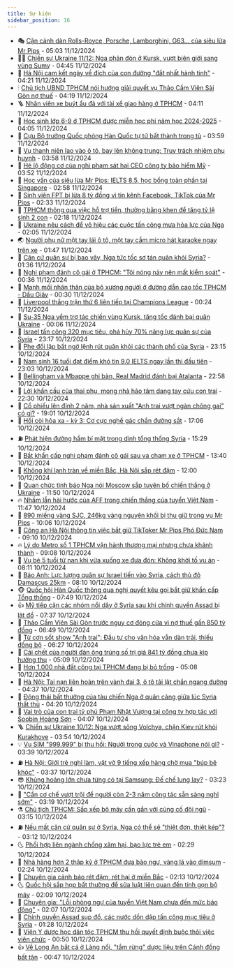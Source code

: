 ```yaml
---
title: Sự kiện
sidebar_position: 16
---
```


<!-- dantri-su-kien:START -->
- 🎭 [Cận cảnh dàn Rolls-Royce, Porsche, Lamborghini, G63... của siêu lừa Mr Pips](https://dantri.com.vn/phap-luat/can-canh-dan-rolls-royce-porsche-lamborghini-g63-cua-sieu-lua-mr-pips-20241211113739700.htm) - 05:03 11/12/2024
- 👨‍🏫 [Chiến sự Ukraine 11/12: Nga phản đòn ở Kursk, vượt biên giới sang vùng Sumy](https://dantri.com.vn/the-gioi/chien-su-ukraine-1112-nga-phan-don-o-kursk-vuot-bien-gioi-sang-vung-sumy-20241211113930201.htm) - 04:45 11/12/2024
- 🌮 [Hà Nội cam kết ngày về đích của con đường &quot;đắt nhất hành tinh&quot;](https://dantri.com.vn/xa-hoi/ha-noi-cam-ket-ngay-ve-dich-cua-con-duong-dat-nhat-hanh-tinh-20241211111145764.htm) - 04:21 11/12/2024
- 🕯 [Chủ tịch UBND TPHCM nói hướng giải quyết vụ Thảo Cầm Viên Sài Gòn nợ thuế](https://dantri.com.vn/xa-hoi/chu-tich-ubnd-tphcm-noi-huong-giai-quyet-vu-thao-cam-vien-sai-gon-no-thue-20241211104437361.htm) - 04:19 11/12/2024
- 🪜 [Nhân viên xe buýt ẩu đả với tài xế giao hàng ở TPHCM](https://dantri.com.vn/xa-hoi/nhan-vien-xe-buyt-au-da-voi-tai-xe-giao-hang-o-tphcm-20241211105534654.htm) - 04:11 11/12/2024
- 🐘 [Học sinh lớp 6-9 ở TPHCM được miễn học phí năm học 2024-2025](https://dantri.com.vn/giao-duc/hoc-sinh-lop-6-9-o-tphcm-duoc-mien-hoc-phi-nam-hoc-2024-2025-20241211105749078.htm) - 04:05 11/12/2024
- 🤔 [Cựu Bộ trưởng Quốc phòng Hàn Quốc tự tử bất thành trong tù](https://dantri.com.vn/the-gioi/cuu-bo-truong-quoc-phong-han-quoc-tu-tu-bat-thanh-trong-tu-20241211105810301.htm) - 03:59 11/12/2024
- 🧠 [Vụ thanh niên lao vào ô tô, bay lên không trung: Truy trách nhiệm phụ huynh](https://dantri.com.vn/phap-luat/vu-thanh-nien-lao-vao-o-to-bay-len-khong-trung-truy-trach-nhiem-phu-huynh-20241211103722907.htm) - 03:58 11/12/2024
- 📝 [Hé lộ động cơ của nghi phạm sát hại CEO công ty bảo hiểm Mỹ](https://dantri.com.vn/the-gioi/he-lo-dong-co-cua-nghi-pham-sat-hai-ceo-cong-ty-bao-hiem-my-20241211100843873.htm) - 03:52 11/12/2024
- 🦏 [Học vấn của siêu lừa Mr Pips: IELTS 8.5, học bổng toàn phần tại Singapore](https://dantri.com.vn/phap-luat/hoc-van-cua-sieu-lua-mr-pips-ielts-85-hoc-bong-toan-phan-tai-singapore-20241211095518522.htm) - 02:58 11/12/2024
- 🥰 [Sinh viên FPT bị lừa 8 tỷ đồng vì tin kênh Facebook, TikTok của Mr Pips](https://dantri.com.vn/phap-luat/sinh-vien-fpt-bi-lua-8-ty-dong-vi-tin-kenh-facebook-tiktok-cua-mr-pips-20241211092509832.htm) - 02:33 11/12/2024
- 🤗 [TPHCM thông qua việc hỗ trợ tiền, thưởng bằng khen để tăng tỷ lệ sinh 2 con](https://dantri.com.vn/xa-hoi/tphcm-thong-qua-viec-ho-tro-tien-thuong-bang-khen-de-tang-ty-le-sinh-2-con-20241211074650718.htm) - 02:18 11/12/2024
- 🌈 [Ukraine nêu cách để vô hiệu các cuộc tấn công mưa hỏa lực của Nga](https://dantri.com.vn/the-gioi/ukraine-neu-cach-de-vo-hieu-cac-cuoc-tan-cong-mua-hoa-luc-cua-nga-20241211083739621.htm) - 02:05 11/12/2024
- 🌏 [Người phụ nữ một tay lái ô tô, một tay cầm micro hát karaoke ngay trên xe](https://dantri.com.vn/o-to-xe-may/nguoi-phu-nu-mot-tay-lai-o-to-mot-tay-cam-micro-hat-karaoke-ngay-tren-xe-20241211082851900.htm) - 01:47 11/12/2024
- 💄 [Căn cứ quân sự bị bao vây, Nga tức tốc sơ tán quân khỏi Syria?](https://dantri.com.vn/the-gioi/can-cu-quan-su-bi-bao-vay-nga-tuc-toc-so-tan-quan-khoi-syria-20241211072209867.htm) - 01:36 11/12/2024
- 👺 [Nghi phạm đánh cô gái ở TPHCM: &quot;Tôi nóng nảy nên mất kiểm soát&quot;](https://dantri.com.vn/phap-luat/nghi-pham-danh-co-gai-o-tphcm-toi-nong-nay-nen-mat-kiem-soat-20241210232227867.htm) - 00:36 11/12/2024
- 👹 [Manh mối nhân thân của bộ xương người ở đường dẫn cao tốc TPHCM - Dầu Giây](https://dantri.com.vn/xa-hoi/manh-moi-nhan-than-cua-bo-xuong-nguoi-o-duong-dan-cao-toc-tphcm-dau-giay-20241211002751068.htm) - 00:30 11/12/2024
- 🌊 [Liverpool thắng trận thứ 6 liên tiếp tại Champions League](https://dantri.com.vn/the-thao/liverpool-thang-tran-thu-6-lien-tiep-tai-champions-league-20241211072424685.htm) - 00:24 11/12/2024
- 🤠 [Su-35 Nga yểm trợ tác chiến vùng Kursk, tăng tốc đánh bại quân Ukraine](https://dantri.com.vn/the-gioi/su-35-nga-yem-tro-tac-chien-vung-kursk-tang-toc-danh-bai-quan-ukraine-20241211052437787.htm) - 00:06 11/12/2024
- 🎊 [Israel tấn công 320 mục tiêu, phá hủy 70% năng lực quân sự của Syria](https://dantri.com.vn/the-gioi/israel-tan-cong-320-muc-tieu-pha-huy-70-nang-luc-quan-su-cua-syria-20241211005213893.htm) - 23:17 10/12/2024
- 🐘 [Phe đối lập bất ngờ lệnh rút quân khỏi các thành phố của Syria](https://dantri.com.vn/the-gioi/phe-doi-lap-bat-ngo-lenh-rut-quan-khoi-cac-thanh-pho-cua-syria-20241211061157290.htm) - 23:15 10/12/2024
- 💂 [Nam sinh 16 tuổi đạt điểm khó tin 9.0 IELTS ngay lần thi đầu tiên](https://dantri.com.vn/giao-duc/nam-sinh-16-tuoi-dat-diem-kho-tin-90-ielts-ngay-lan-thi-dau-tien-20241211003018394.htm) - 23:03 10/12/2024
- 👹 [Bellingham và Mbappe ghi bàn, Real Madrid đánh bại Atalanta](https://dantri.com.vn/the-thao/bellingham-va-mbappe-ghi-ban-real-madrid-danh-bai-atalanta-20241211055807269.htm) - 22:58 10/12/2024
- 🦒 [Lời khẩn cầu của thai phụ, mong nhà hảo tâm dang tay cứu con trai](https://dantri.com.vn/tam-long-nhan-ai/loi-khan-cau-cua-thai-phu-mong-nha-hao-tam-dang-tay-cuu-con-trai-20241207165654205.htm) - 22:30 10/12/2024
- 🗽 [Cổ phiếu lên đỉnh 2 năm, nhà sản xuất &quot;Anh trai vượt ngàn chông gai&quot; có gì?](https://dantri.com.vn/kinh-doanh/co-phieu-len-dinh-2-nam-nha-san-xuat-anh-trai-vuot-ngan-chong-gai-co-gi-20241210150028950.htm) - 19:01 10/12/2024
- 💄 [Hồi còi hỏa xa - kỳ 3: Cơ cực nghề gác chắn đường sắt](https://dantri.com.vn/xa-hoi/hoi-coi-hoa-xa-ky-3-co-cuc-nghe-gac-chan-duong-sat-20241210203524673.htm) - 17:06 10/12/2024
- ⛽️ [Phát hiện đường hầm bí mật trong dinh tổng thống Syria](https://dantri.com.vn/the-gioi/phat-hien-duong-ham-bi-mat-trong-dinh-tong-thong-syria-20241210220141166.htm) - 15:29 10/12/2024
- 🥷 [Bắt khẩn cấp nghi phạm đánh cô gái sau va chạm xe ở TPHCM](https://dantri.com.vn/phap-luat/bat-khan-cap-nghi-pham-danh-co-gai-sau-va-cham-xe-o-tphcm-20241210201827452.htm) - 13:40 10/12/2024
- 🤖 [Không khí lạnh tràn về miền Bắc, Hà Nội sắp rét đậm](https://dantri.com.vn/xa-hoi/khong-khi-lanh-tran-ve-mien-bac-ha-noi-sap-ret-dam-20241210182527233.htm) - 12:00 10/12/2024
- 🌊 [Quan chức tình báo Nga nói Moscow sắp tuyên bố chiến thắng ở Ukraine](https://dantri.com.vn/the-gioi/quan-chuc-tinh-bao-nga-noi-moscow-sap-tuyen-bo-chien-thang-o-ukraine-20241210183255683.htm) - 11:50 10/12/2024
- 🔥 [Nhầm lẫn hài hước của AFF trong chiến thắng của tuyển Việt Nam](https://dantri.com.vn/the-thao/nham-lan-hai-huoc-cua-aff-trong-chien-thang-cua-tuyen-viet-nam-20241210184738927.htm) - 11:47 10/12/2024
- 🦏 [890 miếng vàng SJC, 246kg vàng nguyên khối bị thu giữ trong vụ Mr Pips](https://dantri.com.vn/phap-luat/890-mieng-vang-sjc-246kg-vang-nguyen-khoi-bi-thu-giu-trong-vu-mr-pips-20241210170337903.htm) - 10:06 10/12/2024
- 🐘 [Công an Hà Nội thông tin việc bắt giữ TikToker Mr Pips Phó Đức Nam](https://dantri.com.vn/phap-luat/cong-an-ha-noi-thong-tin-viec-bat-giu-tiktoker-mr-pips-pho-duc-nam-20241210153014875.htm) - 09:10 10/12/2024
- 🔥 [Lý do Metro số 1 TPHCM vận hành thương mại nhưng chưa khánh thành](https://dantri.com.vn/xa-hoi/ly-do-metro-so-1-tphcm-van-hanh-thuong-mai-nhung-chua-khanh-thanh-20241210160402856.htm) - 09:08 10/12/2024
- 💼 [Vụ bé 5 tuổi tử nạn khi vừa xuống xe đưa đón: Không khởi tố vụ án](https://dantri.com.vn/xa-hoi/vu-be-5-tuoi-tu-nan-khi-vua-xuong-xe-dua-don-khong-khoi-to-vu-an-20241210135120762.htm) - 08:11 10/12/2024
- 🚀 [Báo Anh: Lực lượng quân sự Israel tiến vào Syria, cách thủ đô Damascus 25km](https://dantri.com.vn/the-gioi/bao-anh-luc-luong-quan-su-israel-tien-vao-syria-cach-thu-do-damascus-25km-20241210143642446.htm) - 08:10 10/12/2024
- 🐵 [Quốc hội Hàn Quốc thông qua nghị quyết kêu gọi bắt giữ khẩn cấp Tổng thống](https://dantri.com.vn/the-gioi/quoc-hoi-han-quoc-thong-qua-nghi-quyet-keu-goi-bat-giu-khan-cap-tong-thong-20241210144047484.htm) - 07:49 10/12/2024
- 👍 [Mỹ tiếp cận các nhóm nổi dậy ở Syria sau khi chính quyền Assad bị lật đổ](https://dantri.com.vn/the-gioi/my-tiep-can-cac-nhom-noi-day-o-syria-sau-khi-chinh-quyen-assad-bi-lat-do-20241210104013693.htm) - 07:37 10/12/2024
- 🚦 [Thảo Cầm Viên Sài Gòn trước nguy cơ đóng cửa vì nợ thuế gần 850 tỷ đồng](https://dantri.com.vn/xa-hoi/thao-cam-vien-sai-gon-truoc-nguy-co-dong-cua-vi-no-thue-gan-850-ty-dong-20241210132109263.htm) - 06:49 10/12/2024
- 🥸 [Từ cơn sốt show &quot;Anh trai&quot;: Đầu tư cho văn hóa vẫn dàn trải, thiếu đồng bộ](https://dantri.com.vn/giai-tri/tu-con-sot-show-anh-trai-dau-tu-cho-van-hoa-van-dan-trai-thieu-dong-bo-20241210123505764.htm) - 06:27 10/12/2024
- 🥷 [Cái chết của người đàn ông trúng số trị giá 841 tỷ đồng chưa kịp hưởng thụ](https://dantri.com.vn/doi-song/cai-chet-cua-nguoi-dan-ong-trung-so-tri-gia-841-ty-dong-chua-kip-huong-thu-20241210115656635.htm) - 05:09 10/12/2024
- 🤡 [Hơn 1.000 nhà đất công tại TPHCM đang bị bỏ trống](https://dantri.com.vn/xa-hoi/hon-1000-nha-dat-cong-tai-tphcm-dang-bi-bo-trong-20241210115049111.htm) - 05:08 10/12/2024
- 🥳 [Hà Nội: Tai nạn liên hoàn trên vành đai 3, ô tô tải lật chắn ngang đường](https://dantri.com.vn/xa-hoi/ha-noi-tai-nan-lien-hoan-tren-vanh-dai-3-o-to-tai-lat-chan-ngang-duong-20241210113000705.htm) - 04:37 10/12/2024
- 🤩 [Động thái bất thường của tàu chiến Nga ở quân cảng giữa lúc Syria thất thủ](https://dantri.com.vn/the-gioi/dong-thai-bat-thuong-cua-tau-chien-nga-o-quan-cang-giua-luc-syria-that-thu-20241210111838251.htm) - 04:20 10/12/2024
- 🎡 [Vai trò của con trai tỷ phú Phạm Nhật Vượng tại công ty hợp tác với Soobin Hoàng Sơn](https://dantri.com.vn/kinh-doanh/vai-tro-cua-con-trai-ty-phu-pham-nhat-vuong-tai-cong-ty-hop-tac-voi-soobin-hoang-son-20241210105846452.htm) - 04:07 10/12/2024
- 🪜 [Chiến sự Ukraine 10/12: Nga vượt sông Volchya, chặn Kiev rút khỏi Kurakhove](https://dantri.com.vn/the-gioi/chien-su-ukraine-1012-nga-vuot-song-volchya-chan-kiev-rut-khoi-kurakhove-20241210094107256.htm) - 03:54 10/12/2024
- 💡 [Vụ SIM &quot;999.999&quot; bị thu hồi: Người trong cuộc và Vinaphone nói gì?](https://dantri.com.vn/suc-manh-so/vu-sim-999999-bi-thu-hoi-nguoi-trong-cuoc-va-vinaphone-noi-gi-20241209111330099.htm) - 03:39 10/12/2024
- ⛽️ [Hà Nội: Giới trẻ nghỉ làm, vật vờ 9 tiếng xếp hàng chờ mua &quot;búp bê khóc&quot;](https://dantri.com.vn/doi-song/ha-noi-gioi-tre-nghi-lam-vat-vo-9-tieng-xep-hang-cho-mua-bup-be-khoc-20241209214400709.htm) - 03:37 10/12/2024
- 😎 [Khủng hoảng lớn chưa từng có tại Samsung: Đế chế lung lay?](https://dantri.com.vn/kinh-doanh/khung-hoang-lon-chua-tung-co-tai-samsung-de-che-lung-lay-20241209200100294.htm) - 03:23 10/12/2024
- 🗽 [&quot;Cần cơ chế vượt trội để người còn 2-3 năm công tác sẵn sàng nghỉ sớm&quot;](https://dantri.com.vn/xa-hoi/can-co-che-vuot-troi-de-nguoi-con-2-3-nam-cong-tac-san-sang-nghi-som-20241210095424035.htm) - 03:19 10/12/2024
- ⚗️ [Chủ tịch TPHCM: Sắp xếp bộ máy cần gắn với củng cố đội ngũ](https://dantri.com.vn/xa-hoi/chu-tich-tphcm-sap-xep-bo-may-can-gan-voi-cung-co-doi-ngu-20241206114447321.htm) - 03:15 10/12/2024
- ⛽️ [Nếu mất căn cứ quân sự ở Syria, Nga có thể sẽ &quot;thiệt đơn, thiệt kép&quot;?](https://dantri.com.vn/the-gioi/neu-mat-can-cu-quan-su-o-syria-nga-co-the-se-thiet-don-thiet-kep-20241209145900059.htm) - 03:12 10/12/2024
- 🌜 [Phối hợp liên ngành chống xâm hại, bạo lực trẻ em](https://dantri.com.vn/an-sinh/phoi-hop-lien-nganh-chong-xam-hai-bao-luc-tre-em-20241209035704570.htm) - 02:29 10/12/2024
- 🦩 [Nhà hàng hơn 2 thập kỷ ở TPHCM đưa bào ngư, vàng lá vào dimsum](https://dantri.com.vn/du-lich/nha-hang-hon-2-thap-ky-o-tphcm-dua-bao-ngu-vang-la-vao-dimsum-20241209223752767.htm) - 02:24 10/12/2024
- 🦒 [Chuyên gia cảnh báo rét đậm, rét hại ở miền Bắc](https://dantri.com.vn/xa-hoi/chuyen-gia-canh-bao-ret-dam-ret-hai-o-mien-bac-20241210090834144.htm) - 02:13 10/12/2024
- 🌜 [Quốc hội sắp họp bất thường để sửa luật liên quan đến tinh gọn bộ máy](https://dantri.com.vn/xa-hoi/quoc-hoi-sap-hop-bat-thuong-de-sua-luat-lien-quan-den-tinh-gon-bo-may-20241210090614653.htm) - 02:09 10/12/2024
- 🐎 [Chuyên gia: &quot;Lỗi phòng ngự của tuyển Việt Nam chưa đến mức báo động&quot;](https://dantri.com.vn/the-thao/chuyen-gia-loi-phong-ngu-cua-tuyen-viet-nam-chua-den-muc-bao-dong-20241210090014782.htm) - 02:07 10/12/2024
- 🌋 [Chính quyền Assad sụp đổ, các nước dồn dập tấn công mục tiêu ở Syria](https://dantri.com.vn/the-gioi/chinh-quyen-assad-sup-do-cac-nuoc-don-dap-tan-cong-muc-tieu-o-syria-20241210080528880.htm) - 01:28 10/12/2024
- 🧰 [Viện Y dược học dân tộc TPHCM thu hồi quyết định buộc thôi việc viên chức](https://dantri.com.vn/suc-khoe/vien-y-duoc-hoc-dan-toc-tphcm-thu-hoi-quyet-dinh-buoc-thoi-viec-vien-chuc-20241209160904325.htm) - 00:50 10/12/2024
- 👍 [Về Long An bắt cá ở Làng nổi, &quot;tắm rừng&quot; dược liệu trên Cánh đồng bất tận](https://dantri.com.vn/du-lich/ve-long-an-bat-ca-o-lang-noi-tam-rung-duoc-lieu-tren-canh-dong-bat-tan-20241209190146401.htm) - 00:47 10/12/2024<!-- dantri-su-kien:END -->
